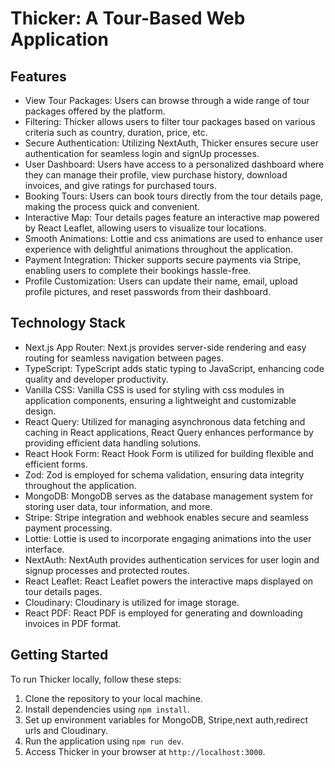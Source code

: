 # Thicker: A Tour-Based Web Application

## Features

- View Tour Packages: Users can browse through a wide range of tour packages offered by the platform.
- Filtering: Thicker allows users to filter tour packages based on various criteria such as country, duration, price, etc.
- Secure Authentication: Utilizing NextAuth, Thicker ensures secure user authentication for seamless login and signUp processes.
- User Dashboard: Users have access to a personalized dashboard where they can manage their profile, view purchase history, download invoices, and give ratings for purchased tours.
- Booking Tours: Users can book tours directly from the tour details page, making the process quick and convenient.
- Interactive Map: Tour details pages feature an interactive map powered by React Leaflet, allowing users to visualize tour locations.
- Smooth Animations: Lottie and css animations are used to enhance user experience with delightful animations throughout the application.
- Payment Integration: Thicker supports secure payments via Stripe, enabling users to complete their bookings hassle-free.
- Profile Customization: Users can update their name, email, upload profile pictures, and reset passwords from their dashboard.

## Technology Stack

- Next.js App Router: Next.js provides server-side rendering and easy routing for seamless navigation between pages.
- TypeScript: TypeScript adds static typing to JavaScript, enhancing code quality and developer productivity.
- Vanilla CSS: Vanilla CSS is used for styling with css modules in application components, ensuring a lightweight and customizable design.
- React Query: Utilized for managing asynchronous data fetching and caching in React applications, React Query enhances performance by providing efficient data handling solutions.
- React Hook Form: React Hook Form is utilized for building flexible and efficient forms.
- Zod: Zod is employed for schema validation, ensuring data integrity throughout the application.
- MongoDB: MongoDB serves as the database management system for storing user data, tour information, and more.
- Stripe: Stripe integration and webhook enables secure and seamless payment processing.
- Lottie: Lottie is used to incorporate engaging animations into the user interface.
- NextAuth: NextAuth provides authentication services for user login and signup processes and protected routes.
- React Leaflet: React Leaflet powers the interactive maps displayed on tour details pages.
- Cloudinary: Cloudinary is utilized for image storage.
- React PDF: React PDF is employed for generating and downloading invoices in PDF format.

## Getting Started

To run Thicker locally, follow these steps:

1. Clone the repository to your local machine.
2. Install dependencies using `npm install`.
3. Set up environment variables for MongoDB, Stripe,next auth,redirect urls and Cloudinary.
4. Run the application using `npm run dev`.
5. Access Thicker in your browser at `http://localhost:3000`.
